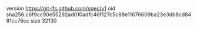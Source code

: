 version https://git-lfs.github.com/spec/v1
oid sha256:c6f9cc90e55292ad010adfc46f127c5c88e11676609ba23e3db8cd8481cc76cc
size 32130
